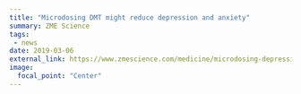 ```yaml
---
title: "Microdosing DMT might reduce depression and anxiety"
summary: ZME Science
tags:
 - news
date: 2019-03-06
external_link: https://www.zmescience.com/medicine/microdosing-depression-and-anxiety-0323/
image:
  focal_point: "Center"
---
```

